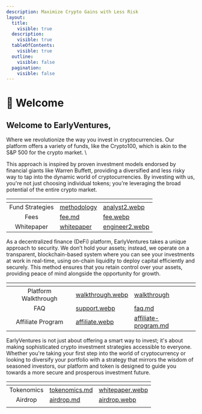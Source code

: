 ```yaml
---
description: Maximize Crypto Gains with Less Risk
layout:
  title:
    visible: true
  description:
    visible: true
  tableOfContents:
    visible: true
  outline:
    visible: false
  pagination:
    visible: false
---
```


# 👋 Welcome

## Welcome to EarlyVentures,&#x20;

Where we revolutionize the way you invest in cryptocurrencies. Our platform offers a variety of funds, like the Crypto100, which is akin to the S\&P 500 for the crypto market. \


This approach is inspired by proven investment models endorsed by financial giants like Warren Buffett, providing a diversified and less risky way to tap into the dynamic world of cryptocurrencies. By investing with us, you're not just choosing individual tokens; you're leveraging the broad potential of the entire crypto market.

<table data-view="cards"><thead><tr><th align="center"></th><th data-hidden data-card-target data-type="content-ref"></th><th data-hidden data-card-cover data-type="files"></th></tr></thead><tbody><tr><td align="center">Fund Strategies</td><td><a href="funds/methodology/">methodology</a></td><td><a href=".gitbook/assets/analyst2.webp">analyst2.webp</a></td></tr><tr><td align="center">Fees</td><td><a href="funds/fee.md">fee.md</a></td><td><a href=".gitbook/assets/fee.webp">fee.webp</a></td></tr><tr><td align="center">Whitepaper</td><td><a href="funds/whitepaper/">whitepaper</a></td><td><a href=".gitbook/assets/engineer2.webp">engineer2.webp</a></td></tr></tbody></table>

As a decentralized finance (DeFi) platform, EarlyVentures takes a unique approach to security. We don’t hold your assets; instead, we operate on a transparent, blockchain-based system where you can see your investments at work in real-time, using on-chain liquidity to deploy capital efficiently and securely. This method ensures that you retain control over your assets, providing peace of mind alongside the opportunity for growth.



<table data-view="cards"><thead><tr><th align="center"></th><th data-hidden data-card-cover data-type="files"></th><th data-hidden data-card-target data-type="content-ref"></th></tr></thead><tbody><tr><td align="center">Platform Walkthrough</td><td><a href=".gitbook/assets/walkthrough.webp">walkthrough.webp</a></td><td><a href="start/walkthrough/">walkthrough</a></td></tr><tr><td align="center">FAQ</td><td><a href=".gitbook/assets/support.webp">support.webp</a></td><td><a href="start/faq.md">faq.md</a></td></tr><tr><td align="center">Affiliate Program</td><td><a href=".gitbook/assets/affiliate.webp">affiliate.webp</a></td><td><a href="start/affiliate-program.md">affiliate-program.md</a></td></tr></tbody></table>

EarlyVentures is not just about offering a smart way to invest; it's about making sophisticated crypto investment strategies accessible to everyone. Whether you're taking your first step into the world of cryptocurrency or looking to diversify your portfolio with a strategy that mirrors the wisdom of seasoned investors, our platform and token is designed to guide you towards a more secure and prosperous investment future.

<table data-view="cards"><thead><tr><th align="center"></th><th data-hidden data-card-target data-type="content-ref"></th><th data-hidden data-card-cover data-type="files"></th></tr></thead><tbody><tr><td align="center">Tokenomics</td><td><a href="token/tokenomics.md">tokenomics.md</a></td><td><a href=".gitbook/assets/whitepaper.webp">whitepaper.webp</a></td></tr><tr><td align="center">Airdrop</td><td><a href="token/airdrop.md">airdrop.md</a></td><td><a href=".gitbook/assets/airdrop.webp">airdrop.webp</a></td></tr><tr><td align="center"></td><td></td><td></td></tr></tbody></table>




